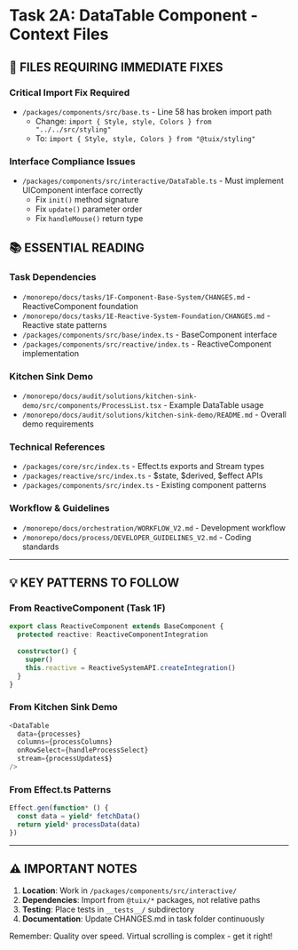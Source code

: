 # Task 2A: DataTable Component - Context Files

## **🔧 FILES REQUIRING IMMEDIATE FIXES**

### **Critical Import Fix Required**
- `/packages/components/src/base.ts` - Line 58 has broken import path
  - Change: `import { Style, style, Colors } from "../../src/styling"`
  - To: `import { Style, style, Colors } from "@tuix/styling"`

### **Interface Compliance Issues**
- `/packages/components/src/interactive/DataTable.ts` - Must implement UIComponent interface correctly
  - Fix `init()` method signature
  - Fix `update()` parameter order
  - Fix `handleMouse()` return type

## **📚 ESSENTIAL READING**

### **Task Dependencies**
- `/monorepo/docs/tasks/1F-Component-Base-System/CHANGES.md` - ReactiveComponent foundation
- `/monorepo/docs/tasks/1E-Reactive-System-Foundation/CHANGES.md` - Reactive state patterns
- `/packages/components/src/base/index.ts` - BaseComponent interface
- `/packages/components/src/reactive/index.ts` - ReactiveComponent implementation

### **Kitchen Sink Demo**
- `/monorepo/docs/audit/solutions/kitchen-sink-demo/src/components/ProcessList.tsx` - Example DataTable usage
- `/monorepo/docs/audit/solutions/kitchen-sink-demo/README.md` - Overall demo requirements

### **Technical References**
- `/packages/core/src/index.ts` - Effect.ts exports and Stream types
- `/packages/reactive/src/index.ts` - $state, $derived, $effect APIs
- `/packages/components/src/index.ts` - Existing component patterns

### **Workflow & Guidelines**
- `/monorepo/docs/orchestration/WORKFLOW_V2.md` - Development workflow
- `/monorepo/docs/process/DEVELOPER_GUIDELINES_V2.md` - Coding standards

---

## **💡 KEY PATTERNS TO FOLLOW**

### **From ReactiveComponent (Task 1F)**
```typescript
export class ReactiveComponent extends BaseComponent {
  protected reactive: ReactiveComponentIntegration
  
  constructor() {
    super()
    this.reactive = ReactiveSystemAPI.createIntegration()
  }
}
```

### **From Kitchen Sink Demo**
```typescript
<DataTable
  data={processes}
  columns={processColumns}
  onRowSelect={handleProcessSelect}
  stream={processUpdates$}
/>
```

### **From Effect.ts Patterns**
```typescript
Effect.gen(function* () {
  const data = yield* fetchData()
  return yield* processData(data)
})
```

---

## **⚠️ IMPORTANT NOTES**

1. **Location**: Work in `/packages/components/src/interactive/`
2. **Dependencies**: Import from `@tuix/*` packages, not relative paths
3. **Testing**: Place tests in `__tests__/` subdirectory
4. **Documentation**: Update CHANGES.md in task folder continuously

Remember: Quality over speed. Virtual scrolling is complex - get it right!